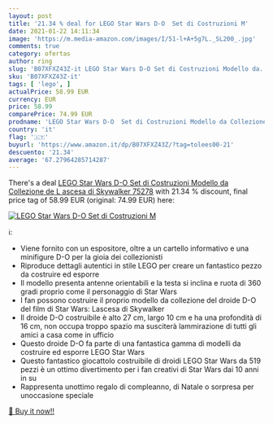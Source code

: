```yaml
---
layout: post
title: '21.34 % deal for LEGO Star Wars D-O  Set di Costruzioni M'
date: 2021-01-22 14:11:34
image: 'https://m.media-amazon.com/images/I/51-l+A+5g7L._SL200_.jpg'
comments: true
category: ofertas
author: ring
slug: 'B07XFXZ43Z-it LEGO Star Wars D-O Set di Costruzioni Modello da...'
sku: 'B07XFXZ43Z-it'
tags: [ 'lego', ]
actualPrice: 58.99 EUR
currency: EUR
price: 58.99
comparePrice: 74.99 EUR
prodname: 'LEGO Star Wars D-O  Set di Costruzioni Modello da Collezione de L ascesa di Skywalker  75278'
country: 'it'
flag: '🇮🇹'
buyurl: 'https://www.amazon.it/dp/B07XFXZ43Z/?tag=tolees00-21'
descuento: '21.34'
average: '67.27964285714287'
---
```


There's a deal [LEGO Star Wars D-O  Set di Costruzioni Modello da Collezione de L ascesa di Skywalker  75278](https://www.amazon.it/dp/B07XFXZ43Z/?tag=tolees00-21)  with  21.34 % discount, final price tag of  58.99 EUR (original: 74.99 EUR) here:

[![LEGO Star Wars D-O  Set di Costruzioni M](https://m.media-amazon.com/images/I/51-l+A+5g7L._SL200_.jpg)](https://www.amazon.it/dp/B07XFXZ43Z/?tag=tolees00-21)

ℹ️:

- Viene fornito con un espositore, oltre a un cartello informativo e una minifigure D-O per la gioia dei collezionisti
- Riproduce dettagli autentici in stile LEGO per creare un fantastico pezzo da costruire ed esporre
- Il modello presenta antenne orientabili e la testa si inclina e ruota di 360 gradi proprio come il personaggio di Star Wars
- I fan possono costruire il proprio modello da collezione del droide D-O del film di Star Wars: Lascesa di Skywalker
- Il droide D-O costruibile è alto 27 cm, largo 10 cm e ha una profondità di 16 cm, non occupa troppo spazio ma susciterà lammirazione di tutti gli amici a casa come in ufficio
- Questo droide D-O fa parte di una fantastica gamma di modelli da costruire ed esporre LEGO Star Wars
- Questo fantastico giocattolo costruibile di droidi LEGO Star Wars da 519 pezzi è un ottimo divertimento per i fan creativi di Star Wars dai 10 anni in su
- Rappresenta unottimo regalo di compleanno, di Natale o sorpresa per unoccasione speciale

[🛒 Buy it now!!](https://www.amazon.it/dp/B07XFXZ43Z/?tag=tolees00-21)

